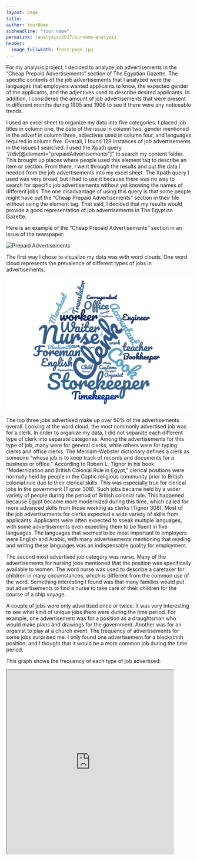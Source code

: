 ```yaml
---
layout: page
title:
author: YourName
subheadline: "Your name"
permalink: /analysis/2017/surname-analysis
header:
  image_fullwidth: front-page.jpg
---
```

For my analysis project, I decided to analyze job advertisements in the “Cheap Prepaid Advertisements” section of The Egyptian Gazette. The specific contents of the job advertisements that I analyzed were the languages that employers wanted applicants to know, the expected gender of the applicants, and the adjectives used to describe desired applicants. In addition, I considered the amount of job advertisements that were present in different months during 1905 and 1906 to see if there were any noticeable trends.

I used an excel sheet to organize my data into five categories. I placed job titles in column one, the date of the issue in column two, gender mentioned in the advert in column three, adjectives used in column four, and languages required in column five. Overall, I found 129 instances of job advertisements in the issues I searched. I used the Xpath query “//div[@element="prepaidAdvertisements"]” to search my content folder. This brought up places where people used this element tag to describe an item or section. From there, I went through the results and put the data I needed from the job advertisements into my excel sheet. The Xpath query I used was very broad, but I had to use it because there was no way to search for specific job advertisements without yet knowing the names of different jobs. The one disadvantage of using this query is that some people might have put the “Cheap Prepaid Advertisements” section in their file without using the element tag. That said, I decided that my results would provide a good representation of job advertisements in The Egyptian Gazette.

Here is an example of the “Cheap Prepaid Advertisements” section in an issue of the newspaper:

![Prepaid Advertisements](prepaidAdvertisements.png)

The first way I chose to visualize my data was with word clouds. One word cloud represents the prevalence of different types of jobs in advertisements:

![Word Cloud](wordcloud1.png)

The top three jobs advertised make up over 50% of the advertisements overall. Looking at the word cloud, the most commonly advertised job was for a clerk. In order to organize my data, I did not separate each different type of clerk into separate categories. Among the advertisements for this type of job, many were for general clerks, while others were for typing clerks and office clerks. The Merriam-Webster dictionary defines a clerk as someone “whose job is to keep track of records and documents for a business or office." According to Robert L. Tignor in his book “Modernization and British Colonial Rule in Egypt,” clerical positions were normally held by people in the Coptic religious community prior to British colonial rule due to their clerical skills. This was especially true for clerical jobs in the government (Tignor 308). Such jobs became held by a wider variety of people during the period of British colonial rule. This happened because Egypt became more modernized during this time, which called for more advanced skills from those working as clerks (Tignor 308). Most of the job advertisements for clerks expected a wide variety of skills from applicants. Applicants were often expected to speak multiple languages, with some advertisements even expecting them to be fluent in five languages. The languages that seemed to be most important to employers were English and Arabic, with many advertisements mentioning that reading and writing these languages was an indispensable quality for employment.

The second most advertised job category was nurse. Many of the advertisements for nursing jobs mentioned that the position was specifically available to women. The word nurse was used to describe a caretaker for children in many circumstances, which is different from the common use of the word. Something interesting I found was that many families would put out advertisements to find a nurse to take care of their children for the course of a ship voyage.

A couple of jobs were only advertised once or twice. It was very interesting to see what kind of unique jobs there were during the time period. For example, one advertisement was for a position as a draughtsman who would make plans and drawings for the government. Another was for an organist to play at a church event. The frequency of advertisements for some jobs surprised me. I only found one advertisement for a blacksmith position, and I thought that it would be a more common job during the time period.

This graph shows the frequency of each type of job advertised:

<iframe src="https://public.tableau.com/views/Analysisproject/Sheet5?:showVizHome=no&:embed=true" align="center" width="90%" height="500"/>

As I looked at each job advertisement, I wrote down if it mentioned a specific gender preference for applicants. I found that the majority of advertisements did not specify a gender. The only time women were mentioned in job advertisements was for nursing and child care positions. Men were mentioned for a variety of positions.

<iframe src="https://public.tableau.com/views/Analysisproject/Sheet2?:showVizHome=no&:embed=true" align="center" width="90%" height="500"/>

I made a second word cloud to demonstrate adjectives used to describe what type of employee each advert was seeking:

![Word cloud](wordcloud2.png)

Many advertisements sought young applicants. The adjective with the most occurrences was experienced. None of the adjectives stood out as unique. The advertisements mostly used generic words such as good, competent, and smart to describe the types of desired applicants. Jobs that involved child care often used the word caring. Education requirements were hardly mentioned in the advertisements. Only a few mentioned seeking well-educated applicants, and none mentioned specific types of education required for employment. The words used in the job advertisements were similar to self-advertisements in the same section, where people seeking employment would state their experience and qualifications.

An important feature that I analyzed was the languages potential employers wanted applicants to be fluent in. Some postings for seemingly simple jobs stated that they wanted applicants to know three or four languages, which was very surprising to me. Languages mentioned included Italian, German, English, French, and Arabic. Many advertisements mentioned that they wanted an Englishman.  There seemed to be no pattern to which types of jobs required fluency in the most languages. Most advertisements wanted applicants to know one, two, or three languages. Only a few required that they know four or five.

<iframe src="https://public.tableau.com/views/Analysisproject/Sheet1?:showVizHome=no&:embed=true" align="center" width="90%" height="500"/>

Twenty more advertisements were found in 1906 issues of the paper than in 1905. June was the month with the most advertisements. Looking at a graph of the amount of advertisements over time, there seems to be no pattern to the amount of advertisements during different times of the year. It is hard to tell whether or not there would be a clear pattern if I was able to use a broader Xpath query to get more results. However, such a query would produce too many results to sort through.

<iframe src="https://public.tableau.com/views/Analysisproject/Sheet4?:showVizHome=no&:embed=true" align="center" width="90%" height="500"/>
